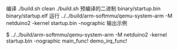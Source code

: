编译
./build.sh clean
./build.sh
预编译的二进制
binary/startup.bin  
binary/startup.elf
运行
../../build/arm-softmmu/qemu-system-arm -M netduino2 -kernel startup.bin -nographic
输出示例

$ ../../build/arm-softmmu/qemu-system-arm -M netduino2 -kernel startup.bin -nographic 
main_func!
demo_irq_func!